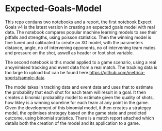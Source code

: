 ﻿# Expected-Goals-Model
This repo contians two notebooks and a report, the first notebook Expect Goals v4 is the latest version in creating an expected goals model with real data. The notebook compares popular machine learning models to see their pitfalls and strengths, using poisson statistics. Then the winning model is fine tuned and calibrated to create an XG model, with the parameters distance, angle, no of intervening opponents, no of intervening team mates and pressure on the shot, aswell as header or foot shot variable. 

The second notebook is this model applied to a game scenario, using a real anoynimised tracking and event data from a real match. The tracking data is too large to upload but can be found here.https://github.com/metrica-sports/sample-data

The model takes in tracking data and event data and uses that to estimate the probability that each shot for each team will result in a goal. It then creates a binomial probability model to estimate given the quality of shots, how likley is a winning scoreline for each team at any point in the game.
Given the development of this binomial model, it then creates a strategey model, the optimises strategey based on the game state and predicted outcome, using binomial statistics. 
There is a match report attached which details both the creation of the model and its application to a game. 
